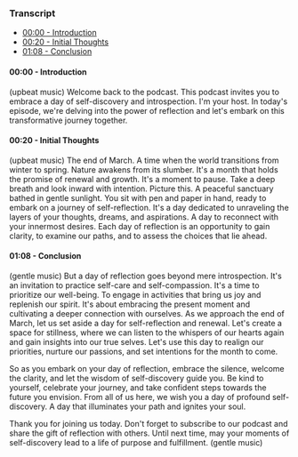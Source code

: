 ### Transcript

- [00:00 - Introduction](#introduction)
- [00:20 - Initial Thoughts](#initial-thoughts)
- [01:08 - Conclusion](#conclusion)

#### 00:00 - Introduction
(upbeat music)
Welcome back to the podcast. This podcast invites you to embrace a day of self-discovery and introspection. I'm your host. In today's episode, we're delving into the power of reflection and let's embark on this transformative journey together. 

#### 00:20 - Initial Thoughts
(upbeat music)
The end of March. A time when the world transitions from winter to spring. Nature awakens from its slumber. It's a month that holds the promise of renewal and growth. It's a moment to pause. Take a deep breath and look inward with intention. Picture this. A peaceful sanctuary bathed in gentle sunlight. You sit with pen and paper in hand, ready to embark on a journey of self-reflection. It's a day dedicated to unraveling the layers of your thoughts, dreams, and aspirations. A day to reconnect with your innermost desires. Each day of reflection is an opportunity to gain clarity, to examine our paths, and to assess the choices that lie ahead.

#### 01:08 - Conclusion
(gentle music)
But a day of reflection goes beyond mere introspection. It's an invitation to practice self-care and self-compassion. It's a time to prioritize our well-being. To engage in activities that bring us joy and replenish our spirit. It's about embracing the present moment and cultivating a deeper connection with ourselves. As we approach the end of March, let us set aside a day for self-reflection and renewal. Let's create a space for stillness, where we can listen to the whispers of our hearts again and gain insights into our true selves. Let's use this day to realign our priorities, nurture our passions, and set intentions for the month to come.

So as you embark on your day of reflection, embrace the silence, welcome the clarity, and let the wisdom of self-discovery guide you. Be kind to yourself, celebrate your journey, and take confident steps towards the future you envision. From all of us here, we wish you a day of profound self-discovery. A day that illuminates your path and ignites your soul.

Thank you for joining us today. Don't forget to subscribe to our podcast and share the gift of reflection with others. Until next time, may your moments of self-discovery lead to a life of purpose and fulfillment.
(gentle music)
